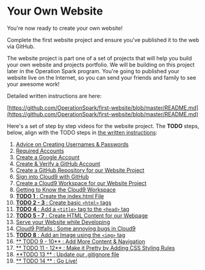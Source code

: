# Your Own Website

You're now ready to create your own website!

Complete the first website project and ensure you've published it to the web via GitHub.

The website project is part one of a set of projects that will help you build your own website and projects portfolio. We will be building on this project later in the Operation Spark program. You're going to published your website live on the Internet, so you can send your friends and family to see your awesome work!

Detailed written instructions are here:

[https://github.com/OperationSpark/first-website/blob/master/README.md](https://github.com/OperationSpark/first-website/blob/master/README.md)

Here's a set of step by step videos for the website project. The **TODO** steps, below, align with the TODO steps in [the written instructions](https://github.com/OperationSpark/first-website/blob/master/README.md):

1. [Advice on Creating Usernames & Passwords](https://www.youtube.com/watch?v=fZKPd5eQN58)
2. [Required Accounts](https://www.youtube.com/watch?v=p2GqKPnBynQ)
3. [Create a Google Account](https://www.youtube.com/watch?v=nUAg3MEfFN8)
4. [Create & Verify a GitHub Account](https://www.youtube.com/watch?v=ZRDAAjTYoOY)
5. [Create a GitHub Repository for our Website Project](https://www.youtube.com/watch?v=RqrQYY_qS6M)
6. [Sign into Cloud9 with GitHub](https://youtu.be/T8Dt5WOeXgk)
7. [Create a Cloud9 Workspace for our Website Project](https://youtu.be/NMSCPhLVUGc)
8. [Getting to Know the Cloud9 Workspace](https://youtu.be/__wWBTqpFsA)
9. [**TODO 1** : Create the index.html File](https://youtu.be/1IGcgxbbCT0)
10. [**TODO 2 - 3** : Create basic `<html>` tags](https://youtu.be/fJBxrCHiaqk)
11. [**TODO 4** : Add a `<title>` tag to the `<head>` tag](https://youtu.be/vgh_7jr4SLk)
12. [**TODO 5 - 7** : Create HTML Content for our Webpage](https://youtu.be/_UmG_QkLkR0)
13. [Serve your Website while Developing](https://youtu.be/KIQrcgHOyBM)
14. [Cloud9 Pitfalls : Some annoying bugs in Cloud9](https://youtu.be/c6PtKAx6iu8)
15. [**TODO 8** : Add an Image using the `<img>` tag](https://youtu.be/OIAbhrDQPmQ)
16. [** TODO 9 - 10** : Add More Content & Navigation](https://youtu.be/IcPMlqvWQok)
17. [** TODO 11 - 12** : Make it Pretty by Adding CSS Styling Rules](https://youtu.be/92MStI8gRu4)
17. [**TODO 13 ** : Update our .gitignore file ](https://youtu.be/won3zVy5opk)
18. [** TODO 14 ** : Go Live!](https://youtu.be/5tyUDWO6PO8)




